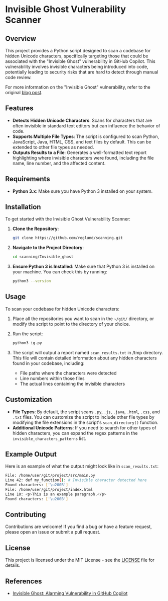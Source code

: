 # Invisible Ghost Vulnerability Scanner

## Overview

This project provides a Python script designed to scan a codebase for hidden Unicode characters, specifically targeting those that could be associated with the "Invisible Ghost" vulnerability in GitHub Copilot. This vulnerability involves invisible characters being introduced into code, potentially leading to security risks that are hard to detect through manual code review.

For more information on the "Invisible Ghost" vulnerability, refer to the original [blog post](https://www.apexhq.ai/blog/blog/invisible-ghost-alarming-vulnerability-in-github-copilot/).

## Features

- **Detects Hidden Unicode Characters**: Scans for characters that are often invisible in standard text editors but can influence the behavior of code.
- **Supports Multiple File Types**: The script is configured to scan Python, JavaScript, Java, HTML, CSS, and text files by default. This can be extended to other file types as needed.
- **Outputs Results to a File**: Generates a well-formatted text report highlighting where invisible characters were found, including the file name, line number, and the affected content.

## Requirements

- **Python 3.x**: Make sure you have Python 3 installed on your system.

## Installation

To get started with the Invisible Ghost Vulnerability Scanner:

1. **Clone the Repository**:
    ```bash
    git clone https://github.com/reglund/scanning.git
    ```
2. **Navigate to the Project Directory**:
    ```bash
    cd scanning/Invisible_ghost
    ```
3. **Ensure Python 3 is Installed**:
    Make sure that Python 3 is installed on your machine. You can check this by running:
    ```bash
    python3 --version
    ```

## Usage

To scan your codebase for hidden Unicode characters:

1. Place all the repositories you want to scan in the `~/git/` directory, or modify the script to point to the directory of your choice.

2. Run the script:
    ```bash
    python3 ig.py
    ```

3. The script will output a report named `scan_results.txt` in /tmp directory. This file will contain detailed information about any hidden characters found in your codebase, including:
   - File paths where the characters were detected
   - Line numbers within those files
   - The actual lines containing the invisible characters

## Customization

- **File Types**: By default, the script scans `.py`, `.js`, `.java`, `.html`, `.css`, and `.txt` files. You can customize the script to include other file types by modifying the file extensions in the script's `scan_directory()` function.
- **Additional Unicode Patterns**: If you need to search for other types of hidden characters, you can expand the regex patterns in the `invisible_characters_patterns` list.

## Example Output

Here is an example of what the output might look like in `scan_results.txt`:
 ```bash
File: /home/user/git/project/src/main.py
Line 42: def my_function():​ # Invisible character detected here
Found characters: ['\u200B']
File: /home/user/git/project/index.html
Line 10: <p>​This is an example paragraph.</p>
Found characters: ['\u200B']
 ```

## Contributing

Contributions are welcome! If you find a bug or have a feature request, please open an issue or submit a pull request.

## License

This project is licensed under the MIT License - see the [LICENSE](LICENSE) file for details.

## References

- [Invisible Ghost: Alarming Vulnerability in GitHub Copilot](https://www.apexhq.ai/blog/blog/invisible-ghost-alarming-vulnerability-in-github-copilot/)
